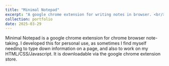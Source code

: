 ```yaml
---
title: "Minimal Notepad"
excerpt: "A google chrome extension for writing notes in browser. <br/><img src='/images/chrome.png'>"
collection: portfolio
date: 2025-03-29
---
```


Minimal Notepad is a google chrome extension for chrome browser note-taking. I developed this for personal use, as sometimes I find myself needing to type down information on a page, and also to work on my HTML/CSS/Javascript. It is downloadable via the google chrome extension store. 


